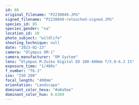 ```yaml
---
id: 66
original_filename: "P2230049.JPG"
signed_filename: "P2230049-retouched-signed.JPG"
species_id: 85
species_gender: "na"
location_id: 10
photo_subject: "wildlife"
shooting_technique: null
date: "2023-02-23"
camera: "Olympus OM-1"
camera_manufacturer: "OM System"
lens: "Olympus M.Zuiko Digital ED 100-400mm f/5.0-6.3 IS"
exposure_time: "1/400s"
f_number: "f6.3"
iso: "ISO 200"
focal_length: "400mm"
orientation: "Landscape"
dominant_color_hexa: "#a8a9ae"
dominant_color_hue: 0.6389
---
```

